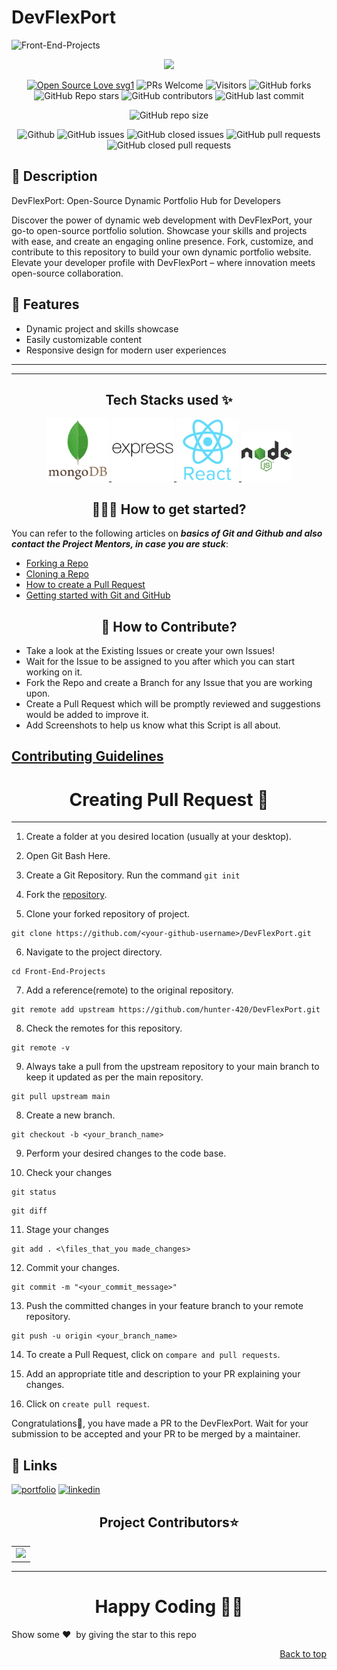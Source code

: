 # DevFlexPort
![Front-End-Projects](https://socialify.git.ci/hunter-420/DevFlexPort/image?description=1&descriptionEditable=A%20place%20for%20Developers&forks=1&issues=1&language=1&name=1&owner=1&pulls=1&stargazers=1&theme=Light)

<p align="center">
  <a href="https://dev-flex-port.vercel.app/">
    <img src="https://forthebadge.com/images/badges/check-it-out.svg">
   </a>
</p>


<div align="center">
 <p>

[![Open Source Love svg1](https://badges.frapsoft.com/os/v1/open-source.svg?v=103)](https://github.com/ellerbrock/open-source-badges/)
![PRs Welcome](https://img.shields.io/badge/PRs-welcome-brightgreen.svg?style=flat)
![Visitors](https://api.visitorbadge.io/api/visitors?path=https%3A%2F%2Fgithub.com%2FHunter-420%2FDevFlexPort&countColor=%23263759&style=flat)
![GitHub forks](https://img.shields.io/github/forks/hunter-420/DevFlexPort)
![GitHub Repo stars](https://img.shields.io/github/stars/hunter-420/DevFlexPort)
![GitHub contributors](https://img.shields.io/github/contributors/hunter-420/DevFlexPort)
![GitHub last commit](https://img.shields.io/github/last-commit/hunter-420/DevFlexPort)
  
![GitHub repo size](https://img.shields.io/github/repo-size/hunter-420/DevFlexPort)

![Github](https://img.shields.io/github/license/hunter-420/DevFlexPort)
![GitHub issues](https://img.shields.io/github/issues/hunter-420/DevFlexPort)
![GitHub closed issues](https://img.shields.io/github/issues-closed-raw/hunter-420/DevFlexPort)
![GitHub pull requests](https://img.shields.io/github/issues-pr/hunter-420/DevFlexPort)
![GitHub closed pull requests](https://img.shields.io/github/issues-pr-closed/hunter-420/DevFlexPort)
 </p>
</div>
 
 ## 📌 Description

DevFlexPort: Open-Source Dynamic Portfolio Hub for Developers

Discover the power of dynamic web development with DevFlexPort, your go-to open-source portfolio solution. Showcase your skills and projects with ease, and create an engaging online presence. Fork, customize, and contribute to this repository to build your own dynamic portfolio website. Elevate your developer profile with DevFlexPort – where innovation meets open-source collaboration.

## 🚀 Features

- Dynamic project and skills showcase
- Easily customizable content
- Responsive design for modern user experiences

    




    
 ---



 ---




<h2 align="center"> Tech Stacks used ✨ </h2>

<p align="center">
  <a href="https://www.mongodb.com/" target="_blank" rel="noreferrer">
    <img src="https://raw.githubusercontent.com/devicons/devicon/master/icons/mongodb/mongodb-original-wordmark.svg" alt="MongoDB" width="100" height="100"/>
  </a>
  <a href="https://expressjs.com/" target="_blank" rel="noreferrer">
    <img src="https://raw.githubusercontent.com/devicons/devicon/master/icons/express/express-original-wordmark.svg" alt="Express" width="100" height="100"/>
  </a>
  <a href="https://reactjs.org/" target="_blank" rel="noreferrer">
    <img src="https://raw.githubusercontent.com/devicons/devicon/master/icons/react/react-original-wordmark.svg" alt="React" width="100" height="100"/>
  </a>
  <a href="https://nodejs.org/" target="_blank" rel="noreferrer">
    <img src="https://raw.githubusercontent.com/devicons/devicon/master/icons/nodejs/nodejs-original-wordmark.svg" alt="Node.js" width="80" height="80"/>
  </a>
</p>

<h2 align=center> 👨🏻‍💻 How to get started? </h2> 

You can refer to the following articles on **_basics of Git and Github and also contact the Project Mentors, in case you are stuck_**:

- [Forking a Repo](https://help.github.com/en/github/getting-started-with-github/fork-a-repo)
- [Cloning a Repo](https://docs.github.com/en/repositories/creating-and-managing-repositories/cloning-a-repository)
- [How to create a Pull Request](https://opensource.com/article/19/7/create-pull-request-github)
- [Getting started with Git and GitHub](https://towardsdatascience.com/getting-started-with-git-and-github-6fcd0f2d4ac6)


<h2 align=center> 📝 How to Contribute? </h2>  

- Take a look at the Existing Issues or create your own Issues!
- Wait for the Issue to be assigned to you after which you can start working on it.
- Fork the Repo and create a Branch for any Issue that you are working upon.
- Create a Pull Request which will be promptly reviewed and suggestions would be added to improve it.
- Add Screenshots to help us know what this Script is all about.

<h2>
	<a href="https://github.com/Hunter-420/DevFlexPort/blob/main/CONTRIBUTING.md">
		Contributing Guidelines
	</a>
	<h1 align="center">Creating Pull Request 🌟</h1>

---
1. Create a folder at you desired location (usually at your desktop).

2. Open Git Bash Here.

3. Create a Git Repository.
   Run the command ```git init```

4. Fork the [repository](https://github.com/hunter-420/DevFlexPort.git).

5. Clone your forked repository of project.
```
git clone https://github.com/<your-github-username>/DevFlexPort.git
```
  
6. Navigate to the project directory.
```
cd Front-End-Projects
```

7. Add a reference(remote) to the original repository.
```
git remote add upstream https://github.com/hunter-420/DevFlexPort.git
```

8. Check the remotes for this repository.
```
git remote -v
```

9. Always take a pull from the upstream repository to your main branch to keep it updated as per the main repository.
```
git pull upstream main
```

8. Create a new branch.
```
git checkout -b <your_branch_name>
```

9. Perform your desired changes to the code base.

10. Check your changes
```
git status
```
```
git diff
```

11. Stage your changes
```
git add . <\files_that_you made_changes>
```

12. Commit your changes.
```
git commit -m "<your_commit_message>"
```

13. Push the committed changes in your feature branch to your remote repository.
```
git push -u origin <your_branch_name>
```

14. To create a Pull Request, click on ```compare and pull requests```.

15. Add an appropriate title and description to your PR explaining your changes.

18. Click on ```create pull request```.

Congratulations🎉, you have made a PR to the DevFlexPort. Wait for your submission to be accepted and your PR to be merged by a maintainer.

</h2>

## 🔗 Links
[![portfolio](https://img.shields.io/badge/my_portfolio-000?style=for-the-badge&logo=ko-fi&logoColor=white)](https://khanalnischal.com.np)
[![linkedin](https://img.shields.io/badge/linkedin-0A66C2?style=for-the-badge&logo=linkedin&logoColor=white)](https://www.linkedin.com/in/nischalkhanal)


<!--

<h2 align=center>⭐Stars Chart</h2>  

## Stargazers over time

[![Stargazers over time](https://starchart.cc/hunter-420/DevFlexPort.svg)](https://starchart.cc/hunter-420/DevFlexPort)

-->

<!--
<h2 align=center>Project Admin</h2> 
<table align="center">
	<tr >
    <td align="center">
            <a href="https://github.com/TusharKesarwani">
              <img src="https://avatars.githubusercontent.com/u/92527686?v=4" width="100px" alt=""/><br />
              <sub><b>TusharKesarwani</b></sub>
            </a>
   </td>
  </tr>
</table>
-->

 <!-- <h2 align=center>Project Mentors</h2>
<table align="center">
	<tr>
		<td align="center">
			<a href="https://github.com/TusharKesarwani">
				<img src="https://avatars.githubusercontent.com/u/92527686?v=4" width="100px" alt=""/><br />
				<sub><b>TusharKesarwani</b></sub>
			</a>
		</td>
	</tr>
</table> -->

<h2 align=center>Project Contributors⭐</h2> 
<table align="center">
  <tr>
    <td>
       <a href="https://github.com/hunter-420/DevFlexPort/graphs/contributors" align="center">
          <img src="https://contrib.rocks/image?repo=hunter-420/DevFlexPort" />
       </a>
    </td>
  </tr>
</table>

<hr>

<h1 align=center>Happy Coding 👨‍💻</h1>

Show some ❤️&nbsp; by giving the star to this repo
<p align="right"><a href="https://github.com/hunter-420/DevFlexPort">Back to top</a></p>
